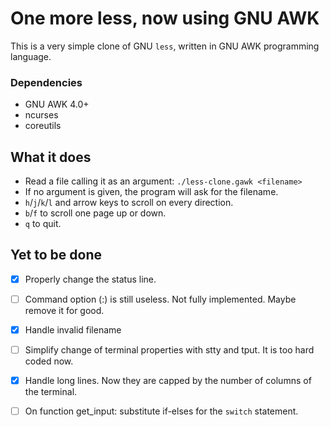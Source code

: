 # One more less, now using GNU AWK

This is a very simple clone of GNU `less`, written in GNU AWK programming language.

### Dependencies

- GNU AWK 4.0+
- ncurses
- coreutils

## What it does

- Read a file calling it as an argument: `./less-clone.gawk <filename>`
- If no argument is given, the program will ask for the filename.
- `h`/`j`/`k`/`l` and arrow keys to scroll on every direction.
- `b`/`f` to scroll one page up or down.
- `q` to quit.

## Yet to be done

- [x] Properly change the status line.
- [ ] Command option (:) is still useless. Not fully implemented. Maybe remove it for good.
- [x] Handle invalid filename
- [ ] Simplify change of terminal properties with stty and tput. It is too hard coded now.
- [x] Handle long lines. Now they are capped by the number of columns of the terminal.
- [ ] On function get_input: substitute if-elses for the `switch` statement.

